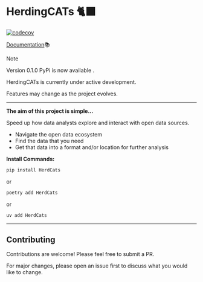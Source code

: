 # HerdingCATs 🐈‍⬛

[![codecov](https://codecov.io/gh/CHRISCARLON/Herding-CATs/graph/badge.svg?token=Y9Z0QA39S3)](https://codecov.io/gh/CHRISCARLON/Herding-CATs)

[Documentation](https://herdingcats.dev)📚

> [!NOTE]  
> Version 0.1.0 PyPi is now available .
>
> HerdingCATs is currently under active development.
>
> Features may change as the project evolves.
>
---

**The aim of this project is simple...**

Speed up how data analysts explore and interact with open data sources.

- Navigate the open data ecosystem
- Find the data that you need
- Get that data into a format and/or location for further analysis

**Install Commands:**

```bash
pip install HerdCats
```

or

```bash
poetry add HerdCats
```

or 

```bash
uv add HerdCats
```

---

## Contributing

Contributions are welcome! Please feel free to submit a PR.

For major changes, please open an issue first to discuss what you would like to change.
